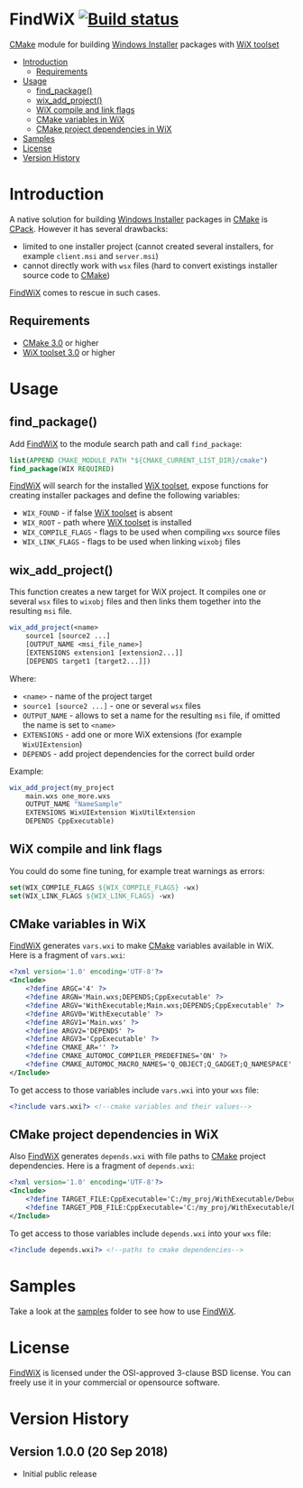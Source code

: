 # FindWiX [![Build status](https://ci.appveyor.com/api/projects/status/ixogwlydnlf0vl2b?svg=true)](https://ci.appveyor.com/project/apriorit/findwix)

[CMake](https://cmake.org) module for building [Windows Installer](https://en.wikipedia.org/wiki/Windows_Installer) packages with [WiX toolset](http://wixtoolset.org)
* [Introduction](#introduction)
  * [Requirements](#requirements)
* [Usage](#usage)
  * [find_package()](#find_package)
  * [wix_add_project()](#wix_add_project)
  * [WiX compile and link flags](#wix-compile-and-link-flags)
  * [CMake variables in WiX](#cmake-variables-in-wix)
  * [CMake project dependencies in WiX](#cmake-project-dependencies-in-wix)
* [Samples](#samples) 
* [License](#license) 
* [Version History](#version-history)

# Introduction
A native solution for building [Windows Installer](https://en.wikipedia.org/wiki/Windows_Installer) packages in [CMake](https://cmake.org) is [CPack](https://cmake.org/cmake/help/v3.0/module/CPack.html). However it has several drawbacks:
- limited to one installer project (cannot created several installers, for example `client.msi` and `server.msi`)
- cannot directly work with `wsx` files (hard to convert existings installer source code to [CMake](https://cmake.org))

[FindWiX](https://github.com/apriorit/FindWiX) comes to rescue in such cases.

## Requirements
- [CMake 3.0](https://cmake.org/download/) or higher
- [WiX toolset 3.0](http://wixtoolset.org/releases/) or higher

# Usage
## find_package()
Add [FindWiX](https://github.com/apriorit/FindWiX) to the module search path and call `find_package`:
```cmake
list(APPEND CMAKE_MODULE_PATH "${CMAKE_CURRENT_LIST_DIR}/cmake")
find_package(WIX REQUIRED)
```
[FindWiX](https://github.com/apriorit/FindWiX) will search for the installed [WiX toolset](http://wixtoolset.org), expose functions for creating installer packages and define the following variables:
- `WIX_FOUND` - if false [WiX toolset](http://wixtoolset.org) is absent
- `WIX_ROOT` - path where [WiX toolset](http://wixtoolset.org) is installed
- `WIX_COMPILE_FLAGS` - flags to be used when compiling `wxs` source files
- `WIX_LINK_FLAGS` - flags to be used when linking `wixobj` files

## wix_add_project()
This function creates a new target for WiX project. It compiles one or several `wsx` files to `wixobj` files and then links them together into the resulting `msi` file.

```cmake
wix_add_project(<name>
    source1 [source2 ...]
    [OUTPUT_NAME <msi_file_name>]
    [EXTENSIONS extension1 [extension2...]]
    [DEPENDS target1 [target2...]])
```

Where:
- `<name>` - name of the project target
- `source1 [source2 ...]` - one or several `wsx` files
- `OUTPUT_NAME` - allows to set a name for the resulting `msi` file, if omitted the name is set to `<name>`
- `EXTENSIONS` - add one or more WiX extensions (for example `WixUIExtension`)
- `DEPENDS` - add project dependencies for the correct build order
  
Example:
```cmake
wix_add_project(my_project 
    main.wxs one_more.wxs 
    OUTPUT_NAME "NameSample" 
    EXTENSIONS WixUIExtension WixUtilExtension
    DEPENDS CppExecutable)
```

## WiX compile and link flags
You could do some fine tuning, for example treat warnings as errors:
```cmake
set(WIX_COMPILE_FLAGS ${WIX_COMPILE_FLAGS} -wx)
set(WIX_LINK_FLAGS ${WIX_LINK_FLAGS} -wx)
```

## CMake variables in WiX
[FindWiX](https://github.com/apriorit/FindWiX) generates `vars.wxi` to make [CMake](https://cmake.org) variables available in WiX. Here is a fragment of `vars.wxi`:
```xml
<?xml version='1.0' encoding='UTF-8'?>
<Include>
    <?define ARGC='4' ?>
    <?define ARGN='Main.wxs;DEPENDS;CppExecutable' ?>
    <?define ARGV='WithExecutable;Main.wxs;DEPENDS;CppExecutable' ?>
    <?define ARGV0='WithExecutable' ?>
    <?define ARGV1='Main.wxs' ?>
    <?define ARGV2='DEPENDS' ?>
    <?define ARGV3='CppExecutable' ?>
    <?define CMAKE_AR='' ?>
    <?define CMAKE_AUTOMOC_COMPILER_PREDEFINES='ON' ?>
    <?define CMAKE_AUTOMOC_MACRO_NAMES='Q_OBJECT;Q_GADGET;Q_NAMESPACE' ?>
</Include>
```
To get access to those variables include `vars.wxi` into your `wxs` file:
```xml
<?include vars.wxi?> <!--cmake variables and their values-->
```

## CMake project dependencies in WiX
Also [FindWiX](https://github.com/apriorit/FindWiX) generates `depends.wxi` with file paths to [CMake](https://cmake.org) project dependencies. Here is a fragment of `depends.wxi`:
```xml
<?xml version='1.0' encoding='UTF-8'?>
<Include>
    <?define TARGET_FILE:CppExecutable='C:/my_proj/WithExecutable/Debug/CppExecutable.exe' ?>
    <?define TARGET_PDB_FILE:CppExecutable='C:/my_proj/WithExecutable/Debug/CppExecutable.pdb' ?>
</Include>
```
To get access to those variables include `depends.wxi` into your `wxs` file:
```xml
<?include depends.wxi?> <!--paths to cmake dependencies-->
```

# Samples 
Take a look at the [samples](samples/) folder to see how to use [FindWiX](https://github.com/apriorit/FindWiX).

# License
[FindWiX](https://github.com/apriorit/FindWiX) is licensed under the OSI-approved 3-clause BSD license. You can freely use it in your commercial or opensource software.

# Version History

## Version 1.0.0 (20 Sep 2018)
- Initial public release